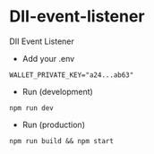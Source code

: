 # DII-event-listener

DII Event Listener

- Add your .env

```
WALLET_PRIVATE_KEY="a24...ab63"
```

- Run (development)

```
npm run dev
```

- Run (production)

```
npm run build && npm start
```